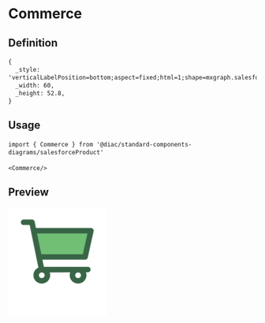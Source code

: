 # Commerce

## Definition

```
{
  _style: 'verticalLabelPosition=bottom;aspect=fixed;html=1;shape=mxgraph.salesforce.commerce;',
  _width: 60,
  _height: 52.8,
}
```

## Usage

```
import { Commerce } from '@diac/standard-components-diagrams/salesforceProduct'

<Commerce/>
```

## Preview

<img src="./commerce.png" width="200"/>
